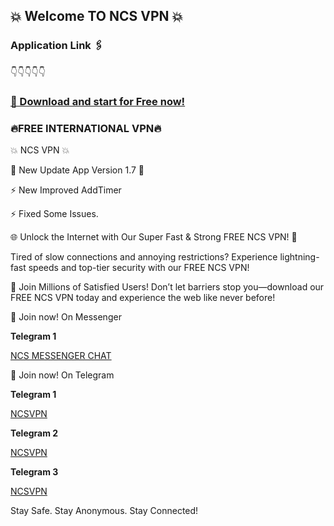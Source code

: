 ## 💥 Welcome TO NCS VPN 💥

### Application Link 🖇️
👇👇👇👇👇


### [📲 Download and start for Free now!](https://play.google.com/store/apps/details?id=com.ncsPro.vpn)




### 🔥FREE INTERNATIONAL VPN🔥

💥 NCS VPN 💥

🍁 New Update App Version 1.7 🍁

⚡️ New Improved AddTimer

⚡️ Fixed Some Issues.


🌐 Unlock the Internet with Our Super Fast & Strong FREE NCS VPN! 🚀


Tired of slow connections and annoying restrictions? Experience lightning-fast speeds and top-tier security with our FREE NCS VPN!


🌟 Join Millions of Satisfied Users! Don’t let barriers stop you—download our FREE NCS VPN today and experience the web like never before!



📲 Join now! On Messenger

**Telegram 1**

[NCS MESSENGER CHAT]([https://t.me/ncsvpnsite](https://m.me/j/AbabIBSBgK1QsnE7/))



📲 Join now! On Telegram

**Telegram 1**

[NCSVPN](https://t.me/ncsvpnsite)

**Telegram 2**

[NCSVPN](https://t.me/ncsprovpn)

**Telegram 3**

[NCSVPN](https://t.me/vpnappfreenet)



Stay Safe. Stay Anonymous. Stay Connected!

